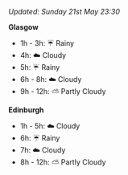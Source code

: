 *Updated: Sunday 21st May 23:30*

**Glasgow**

* 1h - 3h: :umbrella: Rainy
* 4h: :cloud: Cloudy
* 5h: :umbrella: Rainy
* 6h - 8h: :cloud: Cloudy
* 9h - 12h: :partly_sunny: Partly Cloudy

**Edinburgh**

* 1h - 5h: :cloud: Cloudy
* 6h: :umbrella: Rainy
* 7h: :cloud: Cloudy
* 8h - 12h: :partly_sunny: Partly Cloudy
